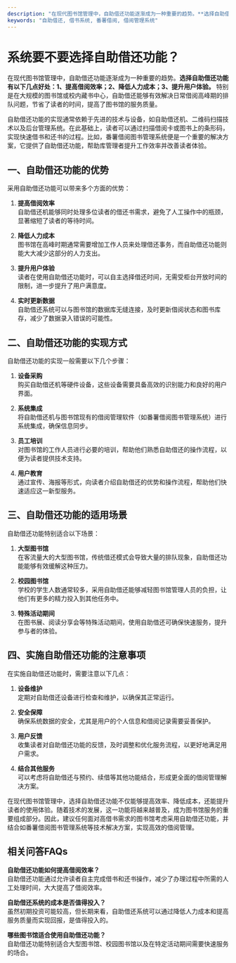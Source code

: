 ```yaml
---
description: "在现代图书馆管理中，自助借还功能逐渐成为一种重要的趋势。**选择自助借还功能有以下几点好处：1、提高借阅效率；2、降低人力成本；3、提升用户体验。** 特别是在大规模的图书馆或校内藏书中心，自助借还能够有效解决日常借阅高峰期的排队问题，节省了读者的时间，提高了图书馆的服务质量。"
keywords: "自助借还, 借书系统, 番薯借阅, 借阅管理系统"
---
```

# 系统要不要选择自助借还功能？

在现代图书馆管理中，自助借还功能逐渐成为一种重要的趋势。**选择自助借还功能有以下几点好处：1、提高借阅效率；2、降低人力成本；3、提升用户体验。** 特别是在大规模的图书馆或校内藏书中心，自助借还能够有效解决日常借阅高峰期的排队问题，节省了读者的时间，提高了图书馆的服务质量。

自助借还功能的实现通常依赖于先进的技术与设备，如自助借还机、二维码扫描技术以及后台管理系统。在此基础上，读者可以通过扫描借阅卡或图书上的条形码，实现快速借书和还书的过程。比如，番薯借阅图书管理系统便是一个重要的解决方案，它提供了自助借还功能，帮助库管理者提升工作效率并改善读者体验。

## **一、自助借还功能的优势**

采用自助借还功能可以带来多个方面的优势：

1. **提高借阅效率**  
   自助借还机能够同时处理多位读者的借还书需求，避免了人工操作中的瓶颈，显著缩短了读者的等待时间。

2. **降低人力成本**  
   图书馆在高峰时期通常需要增加工作人员来处理借还事务，而自助借还功能则能大大减少这部分的人力支出。

3. **提升用户体验**  
   读者在使用自助借还功能时，可以自主选择借还时间，无需受柜台开放时间的限制，进一步提升了用户满意度。

4. **实时更新数据**  
   自助借还系统可以与图书馆的数据库无缝连接，及时更新借阅状态和图书库存，减少了数据录入错误的可能性。

## **二、自助借还功能的实现方式**

自助借还功能的实现一般需要以下几个步骤：

1. **设备采购**  
   购买自助借还机等硬件设备，这些设备需要具备高效的识别能力和良好的用户界面。

2. **系统集成**  
   将自助借还机与图书馆现有的借阅管理软件（如番薯借阅图书管理系统）进行系统集成，确保信息同步。

3. **员工培训**  
   对图书馆的工作人员进行必要的培训，帮助他们熟悉自助借还的操作流程，以便为读者提供技术支持。

4. **用户教育**  
   通过宣传、海报等形式，向读者介绍自助借还的优势和操作流程，帮助他们快速适应这一新型服务。

## **三、自助借还功能的适用场景**

自助借还功能特别适合以下场景：

1. **大型图书馆**  
   在客流量大的大型图书馆，传统借还模式会导致大量的排队现象，自助借还功能能够有效缓解这种压力。

2. **校园图书馆**  
   学校的学生人数通常较多，采用自助借还能够减轻图书馆管理人员的负担，让他们有更多的精力投入到其他任务中。

3. **特殊活动期间**  
   在图书展、阅读分享会等特殊活动期间，使用自助借还可确保快速服务，提升参与者的体验。

## **四、实施自助借还功能的注意事项**

在实施自助借还功能时，需要注意以下几点：

1. **设备维护**  
   定期对自助借还设备进行检查和维护，以确保其正常运行。

2. **安全保障**  
   确保系统数据的安全，尤其是用户的个人信息和借阅记录需要妥善保护。

3. **用户反馈**  
   收集读者对自助借还功能的反馈，及时调整和优化服务流程，以更好地满足用户需求。

4. **结合其他服务**  
   可以考虑将自助借还与预约、续借等其他功能结合，形成更全面的借阅管理解决方案。

在现代图书馆管理中，选择自助借还功能不仅能够提高效率、降低成本，还能提升读者的使用体验。随着技术的发展，这一功能将越来越普及，成为图书馆服务的重要组成部分。因此，建议任何面对高借书需求的图书馆考虑采用自助借还功能，并结合如番薯借阅图书管理系统等技术解决方案，实现高效的借阅管理。

## 相关问答FAQs

**自助借还功能如何提高借阅效率？**  
自助借还功能通过允许读者自主完成借书和还书操作，减少了办理过程中所需的人工处理时间，大大提高了借阅效率。

**自助借还系统的成本是否值得投入？**  
虽然初期投资可能较高，但长期来看，自助借还系统可以通过降低人力成本和提高服务质量而实现回报，是值得投入的。

**哪些图书馆适合使用自助借还功能？**  
自助借还功能特别适合大型图书馆、校园图书馆以及在特定活动期间需要快速服务的场合。
